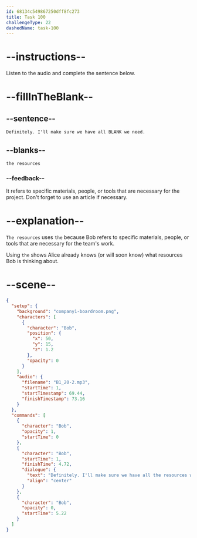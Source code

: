 ```yaml
---
id: 68134c549867250dff8fc273
title: Task 100
challengeType: 22
dashedName: task-100
---
```


<!-- (Audio) Bob: Definitely. I'll make sure we have all the resources we need. -->

# --instructions--

Listen to the audio and complete the sentence below.

# --fillInTheBlank--

## --sentence--

`Definitely. I'll make sure we have all BLANK we need.`

## --blanks--

`the resources`

### --feedback--

It refers to specific materials, people, or tools that are necessary for the project. Don't forget to use an article if necessary.

# --explanation--

`The resources` uses `the` because Bob refers to specific materials, people, or tools that are necessary for the team's work.

Using `the` shows Alice already knows (or will soon know) what resources Bob is thinking about.

# --scene--

```json
{
  "setup": {
    "background": "company1-boardroom.png",
    "characters": [
      {
        "character": "Bob",
        "position": {
          "x": 50,
          "y": 15,
          "z": 1.2
        },
        "opacity": 0
      }
    ],
    "audio": {
      "filename": "B1_20-2.mp3",
      "startTime": 1,
      "startTimestamp": 69.44,
      "finishTimestamp": 73.16
    }
  },
  "commands": [
    {
      "character": "Bob",
      "opacity": 1,
      "startTime": 0
    },
    {
      "character": "Bob",
      "startTime": 1,
      "finishTime": 4.72,
      "dialogue": {
        "text": "Definitely. I'll make sure we have all the resources we need.",
        "align": "center"
      }
    },
    {
      "character": "Bob",
      "opacity": 0,
      "startTime": 5.22
    }
  ]
}
```
